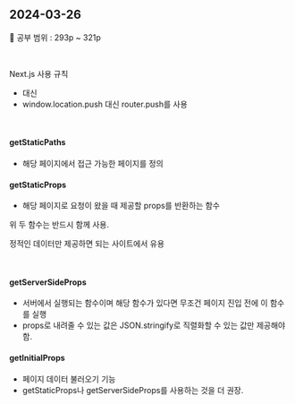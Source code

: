 ## 2024-03-26

📖 공부 범위 : 293p ~ 321p

<br/>

Next.js 사용 규칙

- <a> 대신 <Link>
- window.location.push 대신 router.push를 사용

<br/>

#### getStaticPaths

- 해당 페이지에서 접근 가능한 페이지를 정의

#### getStaticProps

- 해당 페이지로 요청이 왔을 때 제공할 props를 반환하는 함수

위 두 함수는 반드시 함께 사용.

정적인 데이터만 제공하면 되는 사이트에서 유용

<br/>

#### getServerSideProps

- 서버에서 실행되는 함수이며 해당 함수가 있다면 무조건 페이지 진입 전에 이 함수를 실행
- props로 내려줄 수 있는 값은 JSON.stringify로 직렬화할 수 있는 값만 제공해야 함.

#### getInitialProps

- 페이지 데이터 불러오기 기능
- getStaticProps나 getServerSideProps를 사용하는 것을 더 권장.
